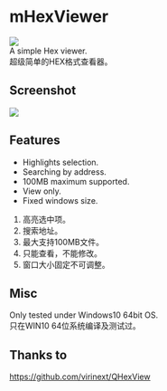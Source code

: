 # mHexViewer
![ ](https://i.ibb.co/Q8htwyK/qt-logo.jpg)  
A simple Hex viewer.   
超级简单的HEX格式查看器。

## Screenshot
![ ](https://i.ibb.co/VJSTpyN/2023-01-12-183046.jpg)

## Features
- Highlights selection.
- Searching by address.
- 100MB maximum supported.
- View only.  
- Fixed windows size.  
1. 高亮选中项。
2. 搜索地址。
3. 最大支持100MB文件。
4. 只能查看，不能修改。
5. 窗口大小固定不可调整。

## Misc
Only tested under Windows10 64bit OS.  
只在WIN10 64位系统编译及测试过。

## Thanks to
https://github.com/virinext/QHexView

